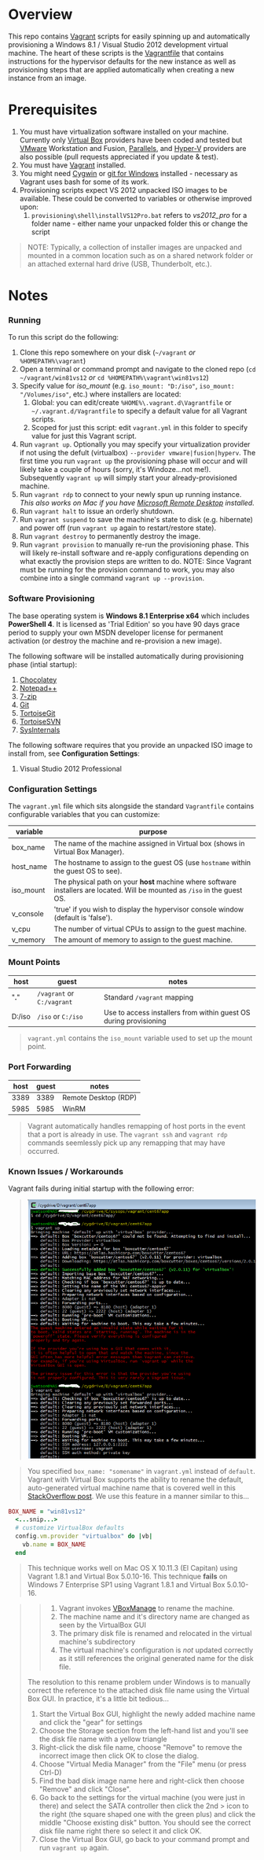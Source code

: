 # Overview

This repo contains [Vagrant](https://www.vagrantup.com/) scripts for easily spinning up and automatically provisioning a Windows 8.1 / Visual Studio 2012 development virtual machine. The heart of these scripts is the [Vagrantfile](https://www.vagrantup.com/docs/vagrantfile/) that contains instructions for the hypervisor defaults for the new instance as well as provisioning steps that are applied automatically when creating a new instance from an image.

# Prerequisites

1. You must have virtualization software installed on your machine. Currently only [Virtual Box](https://www.vagrantup.com/docs/virtualbox/) providers have been coded and tested but [VMware](https://www.vagrantup.com/docs/vmware/) Workstation and Fusion, [Parallels](http://parallels.github.io/vagrant-parallels/docs/), and [Hyper-V](https://www.vagrantup.com/docs/vmware/) providers are also possible (pull requests appreciated if you update & test).
1. You must have [Vagrant](https://www.vagrantup.com/downloads.html) installed.
1. You might need [Cygwin](https://www.cygwin.com/) or [git for Windows](https://git-for-windows.github.io/) installed - necessary as Vagrant uses bash for some of its work.
1. Provisioning scripts expect VS 2012 unpacked ISO images to be available. These could be converted to variables or otherwise improved upon:
    1. `provisioning\shell\installVS12Pro.bat` refers to *vs2012_pro* for a folder name - either name your unpacked folder this or change the script

> NOTE: Typically, a collection of installer images are unpacked and mounted in a common location such as on a shared network folder or an attached external hard drive (USB, Thunderbolt, etc.).


# Notes

### Running

To run this script do the following:

  1. Clone this repo somewhere on your disk (`~/vagrant` *or* `%HOMEPATH%\vagrant`)
  1. Open a terminal or command prompt and navigate to the cloned repo (`cd ~/vagrant/win81vs12` *or* `cd %HOMEPATH%\vagrant\win81vs12`)
  1. Specify value for *iso_mount* (e.g. `iso_mount: "D:/iso"`, `iso_mount: "/Volumes/iso"`, etc.) where installers are located:
     1. Global: you can edit/create `%HOME%\.vagrant.d\Vagrantfile` or `~/.vagrant.d/Vagrantfile` to specify a default value for all Vagrant scripts.
     1. Scoped for just this script: edit `vagrant.yml` in this folder to specify value for just this Vagrant script.
  1. Run `vagrant up`. Optionally you may specify your virtualization provider if not using the defult (virtualbox) `--provider vmware|fusion|hyperv`.
    The first time you run `vagrant up` the provisioning phase will occur and will likely take a couple of hours (sorry, it's Windoze...not me!).
    Subsequently `vagrant up` will simply start your already-provisioned machine.
  1. Run `vagrant rdp` to connect to your newly spun up running instance. *This also works on Mac if you have [Microsoft Remote Desktop](https://itunes.apple.com/us/app/microsoft-remote-desktop/id715768417?mt=12) installed.*
  1. Run `vagrant halt` to issue an orderly shutdown.
  1. Run `vagrant suspend` to save the machine's state to disk (e.g. hibernate) and power off (run `vagrant up` again to restart/restore state).
  1. Run `vagrant destroy` to permanently destroy the image.
  1. Run `vagrant provision` to manually re-run the provisioning phase. This will likely re-install software and re-apply configurations depending on what exactly the provision steps are written to do. NOTE: Since Vagrant must be running for the provision command to work, you may also combine into a single command `vagrant up --provision`.

### Software Provisioning

The base operating system is **Windows 8.1 Enterprise x64** which includes **PowerShell 4**. It is licensed as 'Trial Edition' so you have 90 days grace period to supply your own MSDN developer license for permanent activation (or destroy the machine and re-provision a new image).

The following software will be installed automatically during provisioning phase (intial startup):

1. [Chocolatey](http://chocolatey.org)
1. [Notepad++](https://notepad-plus-plus.org/)
1. [7-zip](http://www.7-zip.org)
1. [Git](https://www.git-scm.com/)
1. [TortoiseGit](http://tortoisegit.org)
1. [TortoiseSVN](http://tortoisesvn.net)
1. [SysInternals](https://technet.microsoft.com/en-us/sysinternals/bb545021.aspx)

The following software requires that you provide an unpacked ISO image to install from, see **Configuration Settings**:

  1. Visual Studio 2012 Professional

### Configuration Settings

The `vagrant.yml` file which sits alongside the standard `Vagrantfile` contains configurable variables that you can customize:

| variable  | purpose |
| --------  | ------- |
| box_name  | The name of the machine assigned in Virtual box (shows in Virtual Box Manager). |
| host_name | The hostname to assign to the guest OS (use `hostname` within the guest OS to see). |
| iso_mount | The physical path on your **host** machine where software installers are located. Will be mounted as `/iso` in the guest OS. |
| v_console | 'true' if you wish to display the hypervisor console window (default is 'false'). |
| v_cpu     | The number of virtual CPUs to assign to the guest machine. |
| v_memory  | The amount of memory to assign to the guest machine. |


### Mount Points

| host | guest | notes  |
| ---- | ----- | ------ |
| "**.**" | `/vagrant` or `C:/vagrant` | Standard `/vagrant` mapping |
| D:/iso | `/iso` or `C:/iso` | Use to access installers from within guest OS during provisioning |

> `vagrant.yml` contains the `iso_mount` variable used to set up the mount point.

### Port Forwarding

| host | guest | notes  |
| ---- | ----- | ------ |
| 3389 | 3389  | Remote Desktop (RDP) |
| 5985 | 5985  | WinRM  |


> Vagrant automatically handles remapping of host ports in the event that a port is already in use. The `vagrant ssh` and `vagrant rdp` commands seemlessly pick up any remapping that may have occurred.

### Known Issues / Workarounds

Vagrant fails during initial startup with the following error:
> ![console](../_images/vagrant_up_after_disk_fixup.png "Virtual Box Console")

> You specified `box_name: "somename"` in `vagrant.yml` instead of `default`. Vagrant with Virtual Box supports the ability to rename the default, auto-generated virtual machine name that is covered well in this [StackOverflow post](http://stackoverflow.com/a/20431791/4185948). We use this feature in a manner similar to this...
>
``` ruby
BOX_NAME = "win81vs12"
  <...snip...>
  # customize VirtualBox defaults
  config.vm.provider "virtualbox" do |vb|
    vb.name = BOX_NAME
  end
```
> This technique works well on Mac OS X 10.11.3 (El Capitan) using Vagrant 1.8.1 and Virtual Box 5.0.10-16. This technique **fails** on Windows 7 Enterprise SP1 using Vagrant 1.8.1 and Virtual Box 5.0.10-16. 

>> 1. Vagrant invokes [VBoxManage](https://www.virtualbox.org/manual/ch08.html#idp46730486317136) to rename the machine.
>> 1. The machine name and it's directory name are changed as seen by the VirtualBox GUI
>> 1. The primary disk file is renamed and relocated in the virtual machine's subdirectory
>> 1. The virtual machine's configuration is *not* updated correctly as it still references the original generated name for the disk file.
>
>The resolution to this rename problem under Windows is to manually correct the reference to the attached disk file name using the Virtual Box GUI. In practice, it's a little bit tedious...
> 
> 1. Start the Virtual Box GUI, highlight the newly added machine name and click the "gear" for settings
> 1. Choose the Storage section from the left-hand list and you'll see the disk file name with a yellow triangle
> 1. Right-click the disk file name, choose "Remove" to remove the incorrect image then click OK to close the dialog.
> 1. Choose "Virtual Media Manager" from the "File" menu (or press Ctrl-D)
> 1. Find the bad disk image name here and right-click then choose "Remove" and click "Close".
> 1. Go back to the settings for the virtual machine (you were just in there) and select the SATA controller then click the 2nd > icon to the right (the square shaped one with the green plus) and click the middle "Choose existing disk" button. You should see the correct disk file name right there so select it and click OK.
> 1. Close the Virtual Box GUI, go back to your command prompt and run `vagrant up` again.
